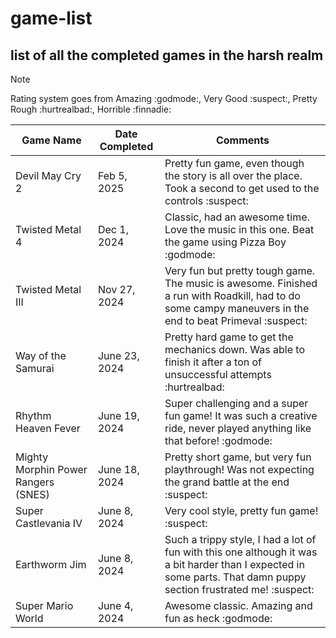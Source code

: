 # game-list
## list of all the completed games in the harsh realm
> [!NOTE]
> Rating system goes from Amazing :godmode:, Very Good :suspect:, Pretty Rough :hurtrealbad:, Horrible :finnadie:

| Game Name | Date Completed | Comments |
| --- | --- | --- |
| Devil May Cry 2 | Feb 5, 2025 | Pretty fun game, even though the story is all over the place. Took a second to get used to the controls :suspect: |
| Twisted Metal 4 | Dec 1, 2024 | Classic, had an awesome time. Love the music in this one. Beat the game using Pizza Boy :godmode: |
| Twisted Metal III | Nov 27, 2024 | Very fun but pretty tough game. The music is awesome. Finished a run with Roadkill, had to do some campy maneuvers in the end to beat Primeval :suspect: |
| Way of the Samurai | June 23, 2024 | Pretty hard game to get the mechanics down. Was able to finish it after a ton of unsuccessful attempts :hurtrealbad: |
| Rhythm Heaven Fever | June 19, 2024 | Super challenging and a super fun game! It was such a creative ride, never played anything like that before! :godmode: |
| Mighty Morphin Power Rangers (SNES) | June 18, 2024 | Pretty short game, but very fun playthrough! Was not expecting the grand battle at the end  :suspect: |
| Super Castlevania IV | June 8, 2024 | Very cool style, pretty fun game! :suspect: |
| Earthworm Jim | June 8, 2024 | Such a trippy style, I had a lot of fun with this one although it was a bit harder than I expected in some parts. That damn puppy section frustrated me! :suspect: |
| Super Mario World | June 4, 2024 | Awesome classic. Amazing and fun as heck :godmode: |
